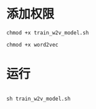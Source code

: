 # 添加权限

```shell
chmod +x train_w2v_model.sh

chmod +x word2vec

```

# 运行

```shell

sh train_w2v_model.sh
```

